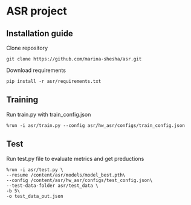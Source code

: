 # ASR project 

## Installation guide

Clone repository 
```shell
git clone https://github.com/marina-shesha/asr.git
```
Download requirements
```shell
pip install -r asr/requirements.txt
```

## Training
Run train.py with train_config.json

```shell
%run -i asr/train.py --config asr/hw_asr/configs/train_config.json
```
## Test 
Run test.py file to evaluate metrics and get preductions
```shell
%run -i asr/test.py \
--resume /content/asr/models/model_best.pth\
--config /content/asr/hw_asr/configs/test_config.json\
--test-data-folder asr/test_data \
-b 5\
-o test_data_out.json
```

